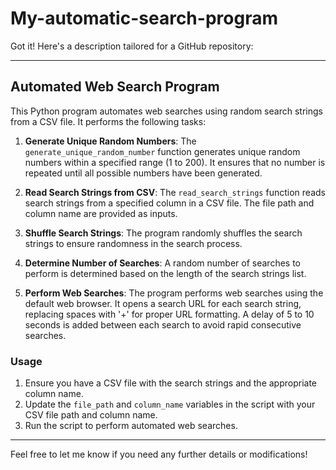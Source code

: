# My-automatic-search-program

Got it! Here's a description tailored for a GitHub repository:

---

## Automated Web Search Program

This Python program automates web searches using random search strings from a CSV file. It performs the following tasks:

1. **Generate Unique Random Numbers**: The `generate_unique_random_number` function generates unique random numbers within a specified range (1 to 200). It ensures that no number is repeated until all possible numbers have been generated.

2. **Read Search Strings from CSV**: The `read_search_strings` function reads search strings from a specified column in a CSV file. The file path and column name are provided as inputs.

3. **Shuffle Search Strings**: The program randomly shuffles the search strings to ensure randomness in the search process.

4. **Determine Number of Searches**: A random number of searches to perform is determined based on the length of the search strings list.

5. **Perform Web Searches**: The program performs web searches using the default web browser. It opens a search URL for each search string, replacing spaces with '+' for proper URL formatting. A delay of 5 to 10 seconds is added between each search to avoid rapid consecutive searches.

### Usage

1. Ensure you have a CSV file with the search strings and the appropriate column name.
2. Update the `file_path` and `column_name` variables in the script with your CSV file path and column name.
3. Run the script to perform automated web searches.

---

Feel free to let me know if you need any further details or modifications!
